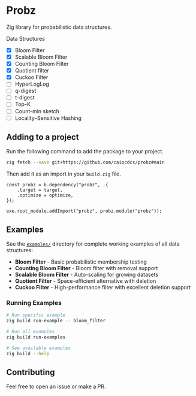 # Probz

Zig library for probabilistic data structures.

Data Structures

- [x] Bloom Filter
- [x] Scalable Bloom Filter
- [x] Counting Bloom Filter
- [x] Quotient filter
- [x] Cuckoo Filter
- [ ] HyperLogLog
- [ ] q-digest
- [ ] t-digest
- [ ] Top-K
- [ ] Count-min sketch
- [ ] Locality–Sensitive Hashing

## Adding to a project
Run the following command to add the package to your project.

```sh
zig fetch --save git+https://github.com/caiocdcs/probz#main
```

Then add it as an import in your `build.zig` file.

```zig
const probz = b.dependency("probz", .{
    .target = target,
    .optimize = optimize,
});

exe.root_module.addImport("probz", probz.module("probz"));
```

## Examples

See the [`examples/`](examples/) directory for complete working examples of all data structures:

- **Bloom Filter** - Basic probabilistic membership testing
- **Counting Bloom Filter** - Bloom filter with removal support  
- **Scalable Bloom Filter** - Auto-scaling for growing datasets
- **Quotient Filter** - Space-efficient alternative with deletion
- **Cuckoo Filter** - High-performance filter with excellent deletion support

### Running Examples

```bash
# Run specific example
zig build run-example -- bloom_filter

# Run all examples
zig build run-examples

# See available examples
zig build --help
```


## Contributing

Feel free to open an issue or make a PR.
